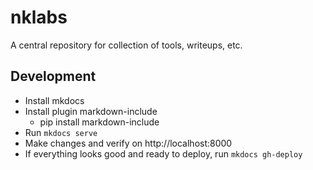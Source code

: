 # nklabs

A central repository for collection of tools, writeups, etc.

## Development 
- Install mkdocs 
- Install plugin markdown-include
	- pip install markdown-include
- Run 
```mkdocs serve```
- Make changes and verify on http://localhost:8000
- If everything looks good and ready to deploy, run 
```mkdocs gh-deploy```
